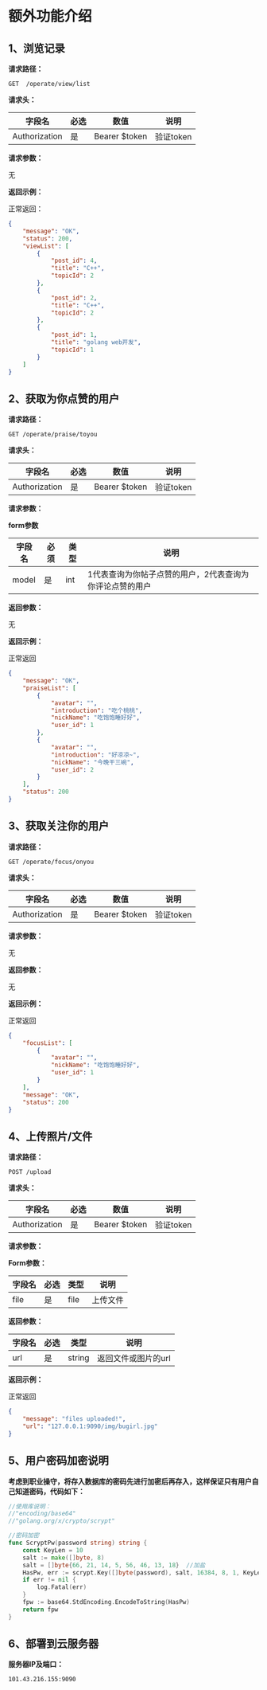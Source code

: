 # 额外功能介绍

## 1、浏览记录

**请求路径：**

```
GET  /operate/view/list
```

**请求头：**

| 字段名        | 必选 | 数值          | 说明      |
| ------------- | ---- | ------------- | --------- |
| Authorization | 是   | Bearer $token | 验证token |

**请求参数：**

无

**返回示例：**

正常返回：

```json
{
    "message": "OK",
    "status": 200,
    "viewList": [
        {
            "post_id": 4,
            "title": "C++",
            "topicId": 2
        },
        {
            "post_id": 2,
            "title": "C++",
            "topicId": 2
        },
        {
            "post_id": 1,
            "title": "golang web开发",
            "topicId": 1
        }
    ]
}
```



## 2、获取为你点赞的用户

**请求路径：**

```
GET /operate/praise/toyou
```

**请求头：**

| 字段名        | 必选 | 数值          | 说明      |
| ------------- | ---- | ------------- | --------- |
| Authorization | 是   | Bearer $token | 验证token |

**请求参数：**

**form参数**

| 字段名 | 必须 | 类型 | 说明                                                     |
| ------ | ---- | ---- | -------------------------------------------------------- |
| model  | 是   | int  | 1代表查询为你帖子点赞的用户，2代表查询为你评论点赞的用户 |

**返回参数：**

无

**返回示例：**

正常返回

```json
{
    "message": "OK",
    "praiseList": [
        {
            "avatar": "",
            "introduction": "吃个桃桃",
            "nickName": "吃饱饱睡好好",
            "user_id": 1
        },
        {
            "avatar": "",
            "introduction": "好凉凉~",
            "nickName": "今晚干三碗",
            "user_id": 2
        }
    ],
    "status": 200
}
```



## 3、获取关注你的用户

**请求路径：**

```
GET /operate/focus/onyou
```

**请求头：**

| 字段名        | 必选 | 数值          | 说明      |
| ------------- | ---- | ------------- | --------- |
| Authorization | 是   | Bearer $token | 验证token |

**请求参数：**

无

**返回参数：**

无

**返回示例：**

正常返回

```json
{
    "focusList": [
        {
            "avatar": "",
            "nickName": "吃饱饱睡好好",
            "user_id": 1
        }
    ],
    "message": "OK",
    "status": 200
}
```



## 4、上传照片/文件

**请求路径：**

```
POST /upload
```

**请求头：**

| 字段名        | 必选 | 数值          | 说明      |
| ------------- | ---- | ------------- | --------- |
| Authorization | 是   | Bearer $token | 验证token |

**请求参数：**

**Form参数：**

| 字段名 | 必选 | 类型 | 说明     |
| ------ | ---- | ---- | -------- |
| file   | 是   | file | 上传文件 |

**返回参数：**

| 字段名 | 必选 | 类型   | 说明                |
| ------ | ---- | ------ | ------------------- |
| url    | 是   | string | 返回文件或图片的url |

**返回示例：**

正常返回

```json
{
    "message": "files uploaded!",
    "url": "127.0.0.1:9090/img/bugirl.jpg"
}
```



## 5、用户密码加密说明

**考虑到职业操守，将存入数据库的密码先进行加密后再存入，这样保证只有用户自己知道密码，代码如下：**

```go
//使用库说明：
//"encoding/base64"
//"golang.org/x/crypto/scrypt"

//密码加密
func ScryptPw(password string) string {
	const KeyLen = 10
	salt := make([]byte, 8)
	salt = []byte{66, 21, 14, 5, 56, 46, 13, 18}  //加盐
	HasPw, err := scrypt.Key([]byte(password), salt, 16384, 8, 1, KeyLen)
	if err != nil {
		log.Fatal(err)
	}
	fpw := base64.StdEncoding.EncodeToString(HasPw)
	return fpw
}

```



## 6、部署到云服务器

**服务器IP及端口：**

```
101.43.216.155:9090
```

